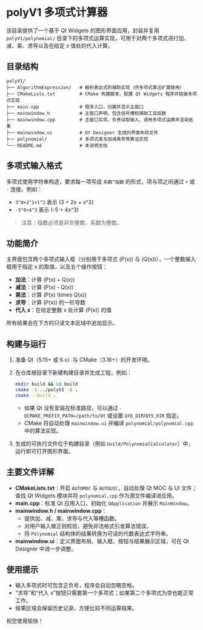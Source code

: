 # polyV1 多项式计算器

该目录提供了一个基于 Qt Widgets 的图形界面应用，封装并复用 `polyV1/polynomial/` 目录下的多项式运算实现，可用于对两个多项式进行加、减、乘、求导以及在给定 x 值处的代入计算。

## 目录结构

```
polyV1/
├── AlgorithmExpression/   # 解析表达式的辅助实现（供多项式算法扩展使用）
├── CMakeLists.txt         # CMake 构建脚本，配置 Qt Widgets 程序并链接多项式实现
├── main.cpp               # 程序入口，创建并显示主窗口
├── mainwindow.h           # 主窗口声明，包含信号槽和辅助工具函数
├── mainwindow.cpp         # 主窗口实现，负责读取输入、调用多项式运算并渲染结果
├── mainwindow.ui          # Qt Designer 生成的界面布局文件
├── polynomial/            # 多项式类与加减乘导等算法实现
└── README.md              # 本说明文档
```

## 多项式输入格式

多项式使用字符串构造，要求每一项写成 `系数^指数` 的形式，项与项之间通过 `+` 或 `-` 连接。例如：

- `3^0+2^1+1^2` 表示 \(3 + 2x + x^2\)
- `-5^0+4^3` 表示 \(-5 + 4x^3\)

> 注意：指数必须是非负整数，系数为整数。

## 功能简介

主界面包含两个多项式输入框（分别用于多项式 \(P(x)\) 与 \(Q(x)\)），一个整数输入框用于指定 x 的取值，以及五个操作按钮：

- **加法**：计算 \(P(x) + Q(x)\)
- **减法**：计算 \(P(x) - Q(x)\)
- **乘法**：计算 \(P(x) \times Q(x)\)
- **求导**：计算 \(P(x)\) 的一阶导数
- **代入 x**：在给定整数 x 处计算 \(P(x)\) 的值

所有结果会在下方的只读文本区域中追加显示。

## 构建与运行

1. 准备 Qt（5.15+ 或 6.x）与 CMake（3.16+）的开发环境。
2. 在仓库根目录下新建构建目录并生成工程，例如：

   ```bash
   mkdir build && cd build
   cmake -S ../polyV1 -B .
   cmake --build .
   ```

   - 如果 Qt 没有安装在标准路径，可以通过 `-DCMAKE_PREFIX_PATH=/path/to/Qt` 或设置 `Qt6_DIR`/`Qt5_DIR` 指定。
   - CMake 将自动处理 `mainwindow.ui` 并编译 `polynomial/polynomial.cpp` 中的算法实现。

3. 生成的可执行文件位于构建目录（例如 `build/PolynomialCalculator`）中，运行即可打开图形界面。

## 主要文件详解

- **CMakeLists.txt**：开启 `AUTOMOC` 与 `AUTOUIC`，自动处理 Qt MOC 与 UI 文件；查找 Qt Widgets 模块并将 `polynomial.cpp` 作为源文件编译进应用。
- **main.cpp**：标准 Qt 应用入口，初始化 `QApplication` 并展示 `MainWindow`。
- **mainwindow.h / mainwindow.cpp**：
  - 提供加、减、乘、求导与代入等槽函数。
  - 对用户输入做正则校验，避免非法格式引发算法错误。
  - 将 `Polynomial` 结构体的结果转换为可读的代数表达式字符串。
- **mainwindow.ui**：定义界面布局、输入框、按钮与结果展示区域，可在 Qt Designer 中进一步调整。

## 使用提示

- 输入多项式时可包含正负号，程序会自动忽略空格。
- “求导”和“代入 x”按钮只需要第一个多项式；如果第二个多项式为空也能正常工作。
- 结果区域会保留历史记录，方便比较不同运算结果。

祝您使用愉快！
